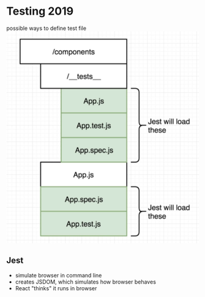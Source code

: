 # Testing 2019

possible ways to define test file
![testLoad](assets/testLoad.png)

## Jest

- simulate browser in command line
- creates JSDOM, which simulates how browser behaves
- React "thinks" it runs in browser

